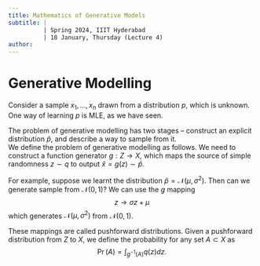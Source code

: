 ```yaml
---
title: Mathematics of Generative Models
subtitle: |
          | Spring 2024, IIIT Hyderabad
          | 18 January, Thursday (Lecture 4)
author:
---
```


# Generative Modelling
Consider a sample $x_1, \dots, x_n$ drawn from a distribution $p$, which is unknown. One way of learning $p$ is MLE, as we have seen.

The problem of generative modelling has two stages – construct an explicit distribution $\hat{p}$, and describe a way to sample from it.  
We define the problem of generative modelling as follows. We need to construct a function generator $g : Z \to X$, which maps the source of simple randomness $z \sim q$ to output $\hat{x} = g(z) \sim \hat{p}$.

For example, suppose we learnt the distribution $\hat{p} = \mathcal{N}(\mu, \sigma^2)$. Then can we generate sample from $\mathcal{N}(0, 1)$? We can use the $g$ mapping
$$z \to \sigma z + \mu$$
which generates $\mathcal{N}(\mu, \sigma^2)$ from $\mathcal{N}(0, 1)$.

These mappings are called pushforward distributions. Given a pushforward distribution from $Z$ to $X$, we define the probability for any set $A \subset X$ as
$$\Pr(A) = \int_{g^{-1}(A)} q(z) dz.$$